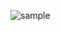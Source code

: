 ![sample](https://user-images.githubusercontent.com/69766210/150381430-64cb5f75-fb67-4129-b951-d2588cffbf87.gif)
